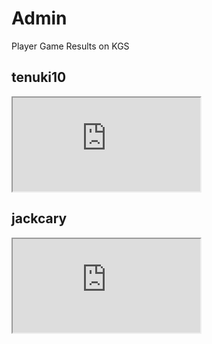 # Admin

Player Game Results on KGS

## tenuki10
<iframe src="https://www.gokgs.com/gameArchives.jsp?user=tenuki10"></iframe>

## jackcary
<iframe src="https://www.gokgs.com/gameArchives.jsp?user=tenuki10"></iframe>

